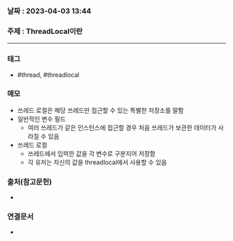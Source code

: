 ### 날짜 : 2023-04-03 13:44
### 주제 : ThreadLocal이란
---
### 태그
* #thread, #threadlocal

### 메모
* 쓰레드 로컬은 해당 쓰레드만 접근할 수 있는 특별한 저장소를 말함 
* 일반적인 변수 필드
	* 여러 쓰레드가 같은 인스턴스에 접근할 경우 처음 쓰레드가 보관한 데이터가 사라질 수 있음
* 쓰레드 로컬
	* 쓰레드에서 입력한 값을 각 변수로 구분지어 저장함
	* 각 유저는 자신의 값을 threadlocal에서 사용할 수 있음

### 출처(참고문헌)
-  

### 연결문서
- 